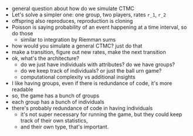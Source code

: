 - general question about how do we simulate CTMC
- Let's solve a simpler one: one group, two players, rates `r_1`, `r_2`
- offspring also reproduces, reproduction is cloning
- Poisson is saying probability of an event happening at a time interval, so do those
  - similar to integration by Riemman sums
- how would you simulate a general CTMC? just do that
- make a transition, figure out new rates, make the next transition
- ok, what's the architecture?
  - do we just have individuals with attributes? do we have groups?
  - do we keep track of individuals? or just the ball urn game?
  - computational complexity vs additional insights
- I like having groups, even if there is redundance of code, it's more readable
- so, the game has a bunch of groups
- each group has a bunch of individuals
- there's probably redundance of code in having individuals
  - it's not super necessary for running the game, but they could keep track of their own statistics,
  - and their own type, that's important. 
